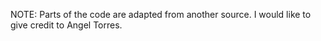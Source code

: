 NOTE: Parts of the code are adapted from another source. I would like to give credit to Angel Torres.